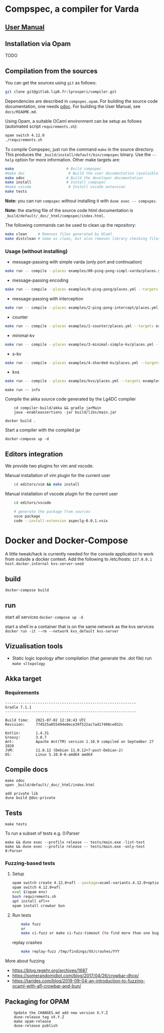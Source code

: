 Compspec, a compiler for Varda 
=====================================================================

[User Manual](XXXX)
-------------


Installation via Opam
---------------------
TODO

Compilation from the sources
----------------------------

You can get the sources using `git` as follows:
```bash
git clone git@gitlab.lip6.fr:lprosperi/compiler.git
```

Dependencies are described in `compspec.opam`. For building the source
code documentation, one needs
[odoc](https://github.com/ocaml/odoc). For building the User Manual,
see `docs/README.md`.

Using Opam, a suitable OCaml environment can be setup as follows (automated script ``requirements.sh``):
```bash
opam switch 4.12.0
./requirements.sh
```

To compile Compspec, just run the command `make` in the source directory.
This produces the `_build/install/default/bin/compspec` binary.
Use the `--help` option for more information. Other make targets are:

```bash
make                        # Build compspec 
#make doc                    # Build the user documentation (avalaible on readthedocs)
make odoc                   # Build the developer documentation
make install                # Install compspec 
#make vscode                 # Install vscode extension
make tests
```

**Note:** you can run `compspec` without installing it with `dune exec -- compspec`.

**Note:** the starting file of the source code html documentation is
`_build/default/_doc/_html/compspec/index.html`.

The following commands can be used to clean up the repository:
```bash
make clean     # Removes files generated by OCaml.
make distclean # Same as clean, but also removes library checking files.
```
### Usage (without installing) 

* message-passing with simple varda (only port and continuation) 
```bash
make run -- compile --places examples/00-ping-pong-simpl-varda/places.yml --targets examples/00-ping-pong-simpl-varda/targets.yml --filename examples/00-ping-pong-simpl-varda/pingpong.spec --impl examples/00-ping-pong-simpl-varda/pingpong.impl --provenance 0
```
* message-passing encoding
```bash
make run -- compile --places examples/0-ping-pong/places.yml --targets examples/0-ping-pong/targets.yml --filename examples/0-ping-pong/pingpong.spec --impl examples/0-ping-pong/pingpong.impl --provenance 0
```
* message-passing with interception 
```bash
make run -- compile --places examples/2-ping-pong-intercept/places.yml --targets examples/2-ping-pong-intercept/targets.yml --filename examples/2-ping-pong-intercept/pingpong.spec --impl examples/2-ping-pong-intercept/pingpong.impl --provenance 0
```
* counter
```bash
make run -- compile --places examples/1-counter/places.yml --targets examples/1-counter/targets.yml --filename examples/1-counter/counter.spec --impl examples/1-counter/counter.impl --provenance 0
```
* minimal-kv
```bash
make run -- compile --places examples/3-minimal-simple-kv/places.yml --targets examples/3-minimal-simple-kv/targets.yml --filename examples/3-minimal-simple-kv/kv.spec --impl examples/3-minimal-simple-kv/kv.impl --provenance 0
```
* s-kv
```bash
make run -- compile --places examples/4-sharded-kv/places.yml --targets examples/4-sharded-kv/targets.yml --filename examples/4-sharded-kv/kv.spec --impl examples/4-sharded-kv/kv.impl --provenance 0
```
* kvs
```bash
make run -- compile --places examples/kvs/places.yml --targets examples/kvs/targets.yml --filename examples/kvs/kvs.spec --impl examples/kvs/kvs.impl --provenance 0
```

```
make run -- info
```

Compile the akka source code generated by the Lg4DC compiler
```
    cd compiler-build/akka && gradle jarMain
    java -enableassertions -jar build/libs/main.jar
```
```
docker build .
```

Start a compiler with the compiled jar
```
docker-compose up -d
```

## Editors integration
We provide two plugins for vim and vscode.

Manual installation of vim plugin for the current user
```bash
    cd editors/vim && make install
```

Manual installation of vscode plugin for the current user
```bash
    cd editors/vscode

    # generate the package from sources
    vsce package
    code --install-extension aspeclg-0.0.1.vsix
```

# Docker and Docker-Compose

A little tweak/hack is currently needed for the console application to work from outside a docker context.
Add the following to /etc/hosts: `127.0.0.1 host.docker.internal kvs-server-seed`


## build
```docker-compose build```

## run
start all services
```docker-compose up -d```

start a shell in a container that is on the same network as the kvs services 
```docker run -it --rm --network kvs_default kvs-server```

## Vizualisation tools

* Static logic topology
after compilation (that generate the .dot file) run ``make sltopology``

## Akka target

### Requirements
```
------------------------------------------------------------
Gradle 7.1.1
------------------------------------------------------------

Build time:   2021-07-02 12:16:43 UTC
Revision:     774525a055494e0ece39f522ac7ad17498ce032c

Kotlin:       1.4.31
Groovy:       3.0.7
Ant:          Apache Ant(TM) version 1.10.9 compiled on September 27 2020
JVM:          11.0.12 (Debian 11.0.12+7-post-Debian-2)
OS:           Linux 5.10.0-6-amd64 amd64
```

## Compile docs

```
make odoc
open _build/default/_doc/_html/index.html

add private lib
dune build @doc-private
```

## Tests

```
make tests
```

To run a subset of tests e.g. 0:Parser
```
make && dune exec --profile release -- tests/main.exe -list-test
make && dune exec --profile release -- tests/main.exe -only-test 0:Parser
```

### Fuzzing-based tests

1. Setup
    ```bash
    opam switch create 4.12.0+afl --package=ocaml-variants.4.12.0+options,ocaml-option-afl
    opam switch 4.12.0+afl
    eval $(opam env)
    bash requirements.sh
    apt install afl++
    opam install crowbar bun
    ```
2. Run tests
    ```bash
        make fuzz 
        or
        make ci-fuzz or make ci-fuzz-timeout (to find more than one bug at at time)
    ```
    replay crashes
    ```bash
        make replay-fuzz /tmp/findings/XX/crashes/YYY
    ```
    


More about fuzzing

* https://blog.regehr.org/archives/1687
* https://somerandomidiot.com/blog/2017/04/26/crowbar-dhcp/
* https://tarides.com/blog/2019-09-04-an-introduction-to-fuzzing-ocaml-with-afl-crowbar-and-bun/

## Packaging for OPAM
```
    Update the CHANGES.md add new version X.Y.Z
    dune-release tag vX.Y.Z
    make opam-release
    dune-release publish
```
